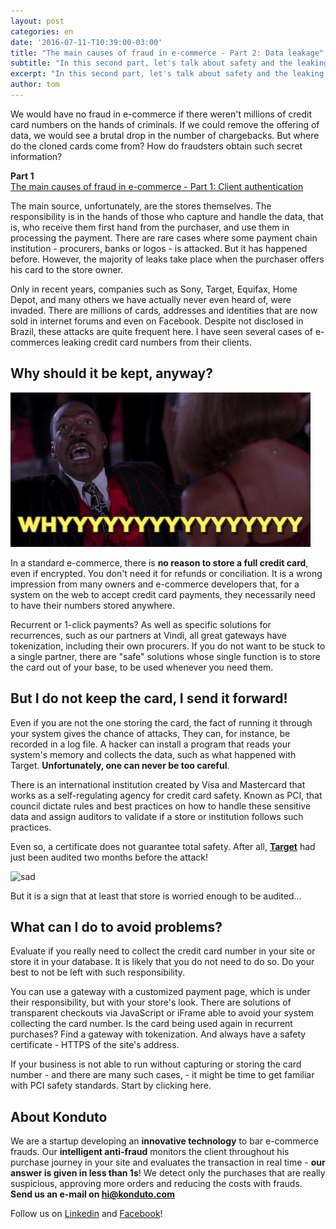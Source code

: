 ```yaml
---
layout: post
categories: en
date: '2016-07-11-T10:39:00-03:00'
title: "The main causes of fraud in e-commerce - Part 2: Data leakage"
subtitle: "In this second part, let's talk about safety and the leaking of sensitive data"
excerpt: "In this second part, let's talk about safety and the leaking of sensitive data"
author: tom
---
```

We would have no fraud in e-commerce if there weren't millions of credit card numbers on the hands of criminals. If we could remove the offering of data, we would see a brutal drop in the number of chargebacks. But where do the cloned cards come from? How do fraudsters obtain such secret information?

**Part 1**  
[The main causes of fraud in e-commerce - Part 1: Client authentication](https://blog.konduto.com/en/2016/06/main-causes-of-ecommerce-fraud-part1/?utm_source=konduto&utm_medium=blog-en&utm_campaign=conteudo)

The main source, unfortunately, are the stores themselves. The responsibility is in the hands of those who capture and handle the data, that is, who receive them first hand from the purchaser, and use them in processing the payment. There are rare cases where some payment chain institution - procurers, banks or logos - is attacked. But it has happened before. However, the majority of leaks take place when the purchaser offers his card to the store owner.

Only in recent years, companies such as Sony, Target, Equifax, Home Depot, and many others we have actually never even heard of, were invaded. There are millions of cards, addresses and identities that are now sold in internet forums and even on Facebook. Despite not disclosed in Brazil, these attacks are quite frequent here. I have seen several cases of e-commerces leaking credit card numbers from their clients.

## Why should it be kept, anyway?

![why](/images/160711-why.gif)

In a standard e-commerce, there is **no reason to store a full credit card**, even if encrypted. You don't need it for refunds or conciliation. It is a wrong impression from many owners and e-commerce developers that, for a system on the web to accept credit card payments, they necessarily need to have their numbers stored anywhere.

Recurrent or 1-click payments? As well as specific solutions for recurrences, such as our partners at Vindi, all great gateways have tokenization, including their own procurers. If you do not want to be stuck to a single partner, there are "safe" solutions whose single function is to store the card out of your base, to be used whenever you need them.

## But I do not keep the card, I send it forward!

Even if you are not the one storing the card, the fact of running it through your system gives the chance of attacks, They can, for instance, be recorded in a log file. A hacker can install a program that reads your system's memory and collects the data, such as what happened with Target. **Unfortunately, one can never be too careful**.

There is an international institution created by Visa and Mastercard that works as a self-regulating agency for credit card safety. Known as PCI, that council dictate rules and best practices on how to handle these sensitive data and assign auditors to validate if a store or institution follows such practices.

Even so, a certificate does not guarantee total safety. After all, **[Target](http://krebsonsecurity.com/tag/target-breach/)** had just been audited two months before the attack! 

![sad](/images/160711-sad.gif)

But it is a sign that at least that store is worried enough to be audited...

## What can I do to avoid problems?

Evaluate if you really need to collect the credit card number in your site or store it in your database. It is likely that you do not need to do so. Do your best to not be left with such responsibility.

You can use a gateway with a customized payment page, which is under their responsibility, but with your store's look. There are solutions of transparent checkouts via JavaScript or iFrame able to avoid your system collecting the card number. Is the card being used again in recurrent purchases? Find a gateway with tokenization. And always have a safety certificate - HTTPS of the site's address.

If your business is not able to run without capturing or storing the card number - and there are many such cases, - it might be time to get familiar with PCI safety standards. Start by clicking here.

## About Konduto

We are a startup developing an **innovative technology** to bar e-commerce frauds. Our **intelligent anti-fraud** monitors the client throughout his purchase journey in your site and evaluates the transaction in real time - **our answer is given in less than 1s**! We detect only the purchases that are really suspicious, approving more orders and reducing the costs with frauds. **Send us an e-mail on [hi@konduto.com](mailto:hi@konduto.com)**

Follow us on [Linkedin](https://www.linkedin.com/company/konduto) and [Facebook](https://www.facebook.com/konduto)!